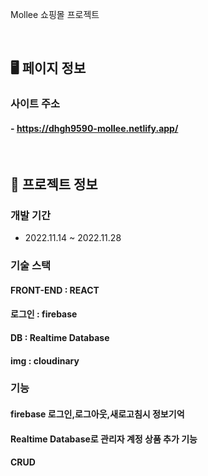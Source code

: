 Mollee 쇼핑몰 프로젝트

<br>

## 🖥 페이지 정보

### 사이트 주소 

#### - https://dhgh9590-mollee.netlify.app/

<br>

## 🧬 프로젝트 정보

### 개발 기간
* 2022.11.14 ~ 2022.11.28

### 기술 스택
#### FRONT-END : REACT
#### 로그인 : firebase
#### DB : Realtime Database
#### img : cloudinary

### 기능
#### firebase 로그인,로그아웃,새로고침시 정보기억
#### Realtime Database로 관리자 계정 상품 추가 기능
#### CRUD
